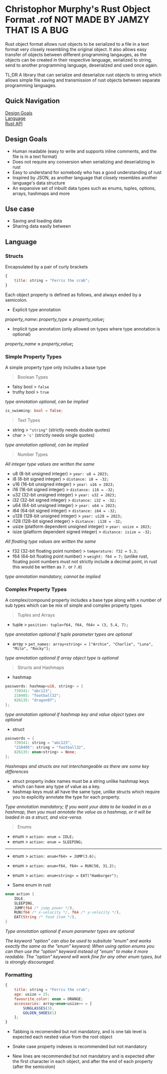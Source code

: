 # Christophor Murphy's Rust Object Format .rof NOT MADE BY JAMZY THAT IS A BUG

Rust object format allows rust objects to be serialized to a file in a text format very closely resembling the original object. It also allows easy transfer of objects between different programming langauges, as the objects can be created in their respective language, serialized to string, send to another programming language, deserialzed and used once again.

TL;DR A library that can serialize and deserialize rust objects to string which allows simple file saving and transmission of rust objects between separate programming languages.

## Quick Navigation

[Design Goals](#design-goals)  
[Language](#language)  
[Rust API](https://github.com/Jamzy01/rof/blob/main/rs/README.md)

## Design Goals

* Human readable (easy to write and supports inline comments, and the file is in a text format)
* Does not require any conversion when serializing and deserializing in rust
* Easy to understand for somebody who has a good understanding of rust
* Inspired by JSON, as another language that closely resembles another language's data structure
* An expansive set of inbuilt data types such as enums, tuples, options, arrays, hashmaps and more

## Use case

* Saving and loading data
* Sharing data easily between

## Language

### Structs

Encapsulated by a pair of curly brackets

```js
{
    title: string = "Ferris the crab";
}
```

Each object property is defined as follows, and always ended by a semicolon.

* Explicit type annotation

_property_name_**:** _property_type_ **=** _property_value_**;**

* Implicit type annotation (only allowed on types where type annotation is optional)

_property_name_ **=** _property_value_**;**

### Simple Property Types

A simple property type only includes a base type

> Boolean Types

* falsy bool > ```false```
* truthy bool > ```true```

_type annotation optional, can be implied_

```rust
is_swimming: bool = false;
```

> Text Types

* string > ```"string"``` (strictly needs double quotes)
* char > ```'c'``` (strictly needs single quotes)

_type annotation optional, can be implied_

> Number Types

_All integer type values are written the same_

* u8 (8-bit unsigned integer) > ```year: u8 = 2023;```
* i8 (8-bit signed integer) > ```distance: i8 = -32;```
* u16 (16-bit unsigned integer) > ```year: u16 = 2023;```
* i16 (16-bit signed integer) > ```distance: i16 = -32;```
* u32 (32-bit unsigned integer) > ```year: u32 = 2023;```
* i32 (32-bit signed integer) > ```distance: i32 = -32;```
* u64 (64-bit unsigned integer) > ```year: u64 = 2023;```
* i64 (64-bit signed integer) > ```distance: i64 = -32;```
* u128 (128-bit unsigned integer) > ```year: u128 = 2023;```
* i128 (128-bit signed integer) > ```distance: i128 = -32;```
* usize (platform dependent unsigned integer) > ```year: usize = 2023;```
* isize (platform dependent signed integer) > ```distance: isize = -32;```

_All floating type values are written the same_

* f32 (32-bit floating point number) > `temperature: f32 = 5.3;`
* f64 (64-bit floating point number) > `weight: f64 = 7;` (unlike rust, floating point numbers must not strictly include a decimal point, in rust this would be written as ```7.``` or ```7.0```)

_type annotation mandatory, cannot be implied_

### Complex Property Types

A complex/compound property includes a base type along with x number of sub types which can be mix of simple and complex property types

> Tuples and Arrays

* tuple > ```position: tuple<f64, f64, f64> = (3, 5.4, 7);```

_type annotation optional if tuple parameter types are optional_

* array > ```pet_names: array<string> = ["Archie", "Charlie", "Luna", "Milo", "Rocky"];```

_type annotation optional if array object type is optional_

> Structs and Hashmaps

* hashmap

```rust
passwords: hashmap<u16, string> = {
    739341: "abc123";
    210405: "football32";
    826135: "dragon97";
};
```

_type annotation optional if hashmap key and value object types are optional_

* struct

```rust
passwords = {
    739341: string = "abc123",
    "210405": string = "football32",
    826135: enum<string> = None;
};
```

_Hashmaps and structs are not interchangeable as there are some key differences_

* struct property index names must be a string unlike hashmap keys which can have any type of value as a key.
* hashmap keys must all have the same type, unlike structs which require you to explicitly annotate the type for each property.

_Type annotation mandatory; If you want your data to be loaded in as a hashmap, then you must annotate the value as a hashmap, or it will be loaded in as a struct, and vice-versa._

> Enums

* enum > ```action: enum = IDLE;```
* enum > ```action: enum = SLEEPING;```

***

* enum > ```action: enum<f64> = JUMP(3.6);```
* enum > ```action: enum<f64, f64> = RUN(50, 31.2);```
* enum > ```action: enum<string> = EAT("Hamburger");```

* Same enum in rust

```rust
enum action {
    IDLE,
    SLEEPING,
    JUMP(f64 /* jump power */),
    RUN(f64 /* x-velocity */, f64 /* y-velocity */),
    EAT(String /* food item */),
}
```

_Type annotation optional if enum parameter types are optional_

_The keyword "option" can also be used to subsitute "enum" and works exactly the same as the "enum" keyword; When using option enums you can then use the "option" keyword instead of "enum" to make it more readable. The "option" keyword will work fine for any other enum types, but is strongly discouraged._

### Formatting

```js
{
    title: string = "Ferris the crab";
    age: usize = 25;
    favourite_color: enum = ORANGE;
    accessories: array<enum<usize>> = [
        SUNGLASSES(3),
        GOLDEN_SHOES(1)
    ];
}
```

* Tabbing is recomended but not mandatory, and is one tab level is expected each nested value from the root object

* Snake case property indexes is recommended but not mandatory

* New lines are recommended but not mandatory and is expected after the first character in each object, and after the end of each property (after the semicolon)
